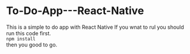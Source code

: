 # To-Do-App---React-Native
This is a simple to do app with React Native
If you wnat to rul you should run this code first.
<br>
`npm install`
<br>
then you good to go.
